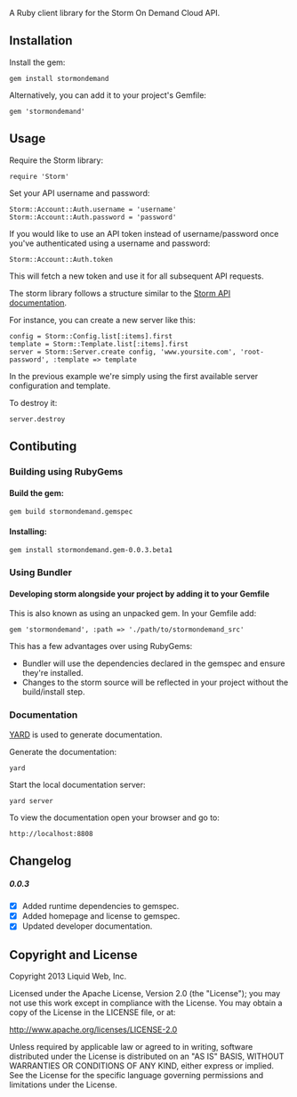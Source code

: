 A Ruby client library for the Storm On Demand Cloud API.

## Installation
Install the gem:

    gem install stormondemand

Alternatively, you can add it to your project's Gemfile:

    gem 'stormondemand'

## Usage
Require the Storm library:

    require 'Storm'

Set your API username and password:

    Storm::Account::Auth.username = 'username'
    Storm::Account::Auth.password = 'password'

If you would like to use an API token instead of username/password once you've authenticated using a username and password:

    Storm::Account::Auth.token

This will fetch a new token and use it for all subsequent API requests.

The storm library follows a structure similar to the [Storm API documentation](https://www.stormondemand.com/api/docs/v1).

For instance, you can create a new server like this:

    config = Storm::Config.list[:items].first
    template = Storm::Template.list[:items].first
    server = Storm::Server.create config, 'www.yoursite.com', 'root-password', :template => template

In the previous example we're simply using the first available server configuration and template.

To destroy it:

    server.destroy

## Contibuting

### Building using RubyGems

#### Build the gem:

    gem build stormondemand.gemspec

#### Installing:

    gem install stormondemand.gem-0.0.3.beta1

### Using Bundler

#### Developing storm alongside your project by adding it to your Gemfile
This is also known as using an unpacked gem. In your Gemfile add:

    gem 'stormondemand', :path => './path/to/stormondemand_src'

 This has a few advantages over using RubyGems:

 - Bundler will use the dependencies declared in the gemspec and ensure they're installed.
 - Changes to the storm source will be reflected in your project without the build/install step.

### Documentation
[YARD](http://yardoc.org/) is used to generate documentation.

Generate the documentation:

    yard

Start the local documentation server:

    yard server

To view the documentation open your browser and go to:

    http://localhost:8808

## Changelog

##### 0.0.3

- [x] Added runtime dependencies to gemspec.
- [x] Added homepage and license to gemspec.
- [x] Updated developer documentation.

## Copyright and License

Copyright 2013 Liquid Web, Inc.

Licensed under the Apache License, Version 2.0 (the "License"); you may not use this work except in compliance with the License. You may obtain a copy of the License in the LICENSE file, or at:

http://www.apache.org/licenses/LICENSE-2.0

Unless required by applicable law or agreed to in writing, software distributed under the License is distributed on an "AS IS" BASIS, WITHOUT WARRANTIES OR CONDITIONS OF ANY KIND, either express or implied. See the License for the specific language governing permissions and limitations under the License.
